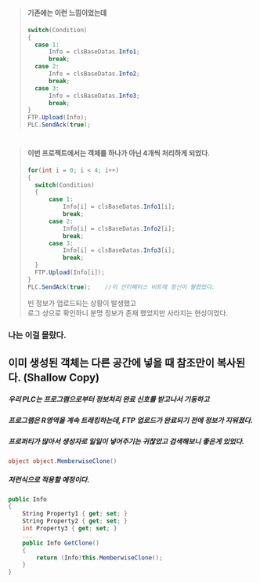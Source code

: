 # 
> #### 기존에는 이런 느낌이었는데   
> ```C#
> switch(Condition)
> {
> 	case 1:
> 		Info = clsBaseDatas.Info1;
> 		break;
> 	case 2:
> 		Info = clsBaseDatas.Info2;
> 		break;
> 	case 3:
> 		Info = clsBaseDatas.Info3;
> 		break;
> }
> FTP.Upload(Info);
> PLC.SendAck(true);
> ```   

# 
> #### 이번 프로젝트에서는 객체를 하나가 아닌 4개씩 처리하게 되었다.   
> ```C#
> for(int i = 0; i < 4; i++)
> {
> 	switch(Condition)
> 	{
> 		case 1:
> 			Info[i] = clsBaseDatas.Info1[i];
> 			break;
> 		case 2:
> 			Info[i] = clsBaseDatas.Info2[i];
> 			break;
> 		case 3:
> 			Info[i] = clsBaseDatas.Info3[i];
> 			break;
> 	}
> 	FTP.Upload(Info[i]);
> }
> PLC.SendAck(true);	//이 인터페이스 비트에 정신이 팔렸었다.
> ```
> 빈 정보가 업로드되는 상황이 발생했고   
> 로그 상으로 확인하니 분명 정보가 존재 했었지만 사라지는 현상이었다.     
### 나는 이걸 몰랐다.
## 이미 생성된 객체는 다른 공간에 넣을 때 참조만이 복사된다. (Shallow Copy)

##### 우리 PLC는 프로그램으로부터 정보처리 완료 신호를 받고나서 기동하고   
##### 프로그램은 R영역을 계속 트래킹하는데, FTP 업로드가 완료되기 전에 정보가 지워졌다.      
##### 프로퍼티가 많아서 생성자로 일일이 넣어주기는 귀찮았고 검색해보니 좋은게 있었다.   
```C#
object object.MemberwiseClone()
```
##### 저런식으로 적용할 예정이다.   
```C#
public Info
{
	String Property1 { get; set; }
	String Property2 { get; set; }
	int Property3 { get; set; }
	...
	public Info GetClone()
	{
		return (Info)this.MemberwiseClone();
	}
}
```
